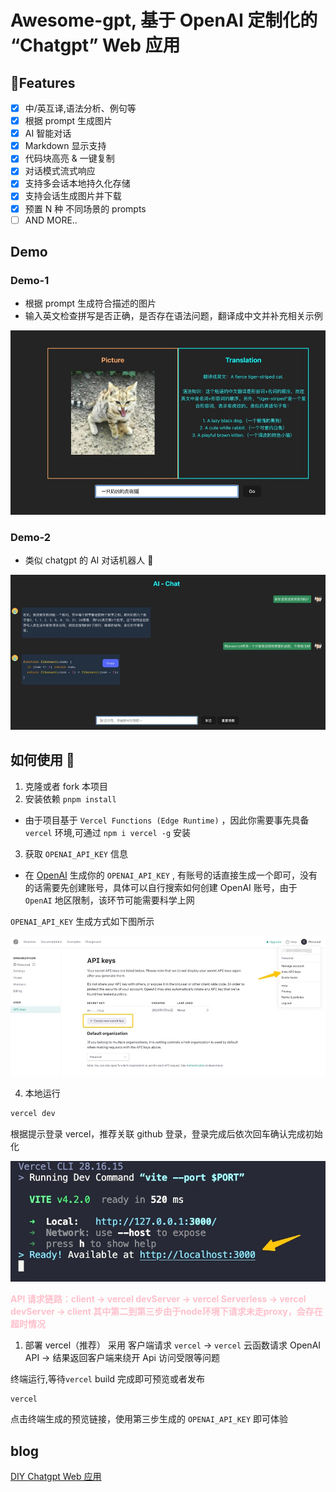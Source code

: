 # Awesome-gpt, 基于 OpenAI 定制化的 “Chatgpt” Web 应用

## 🌟Features

- [x] 中/英互译,语法分析、例句等
- [x] 根据 prompt 生成图片
- [x] AI 智能对话
- [x] Markdown 显示支持
- [x] 代码块高亮 & 一键复制
- [x] 对话模式流式响应
- [x] 支持多会话本地持久化存储
- [x] 支持会话生成图片并下载
- [x] 预置 N 种 不同场景的 prompts
- [ ] AND MORE..

## Demo

### Demo-1

- 根据 prompt 生成符合描述的图片
- 输入英文检查拼写是否正确，是否存在语法问题，翻译成中文并补充相关示例

<img src="./assets/demo-1.jpg">

### Demo-2

- 类似 chatgpt 的 AI 对话机器人 🤖️

<img src="./assets/demo-2.jpg">

## 如何使用 🔧

1. 克隆或者 fork 本项目
2. 安装依赖 `pnpm install`

- 由于项目基于 `Vercel Functions (Edge Runtime)` ，因此你需要事先具备 `vercel` 环境,可通过 `npm i vercel -g` 安装

3. 获取 `OPENAI_API_KEY` 信息

- 在 [OpenAI](https://beta.openai.com/) 生成你的 `OPENAI_API_KEY` , 有账号的话直接生成一个即可，没有的话需要先创建账号，具体可以自行搜索如何创建 OpenAI 账号，由于 `OpenAI` 地区限制，该环节可能需要科学上网

`OPENAI_API_KEY` 生成方式如下图所示

<img src="./assets/guide.jpg">

4. 本地运行

```bash
vercel dev
```

根据提示登录 vercel，推荐关联 github 登录，登录完成后依次回车确认完成初始化

<img src="./assets/vercel-dev.jpg">

<b style="color:pink">API 请求链路：client -> vercel devServer -> vercel Serverless -> vercel devServer -> client 其中第二到第三步由于node环境下请求未走proxy，会存在超时情况</b>

1. 部署 vercel（推荐）
   采用 客户端请求 `vercel` -> `vercel` 云函数请求 OpenAI API -> 结果返回客户端来绕开 Api 访问受限等问题

终端运行,等待`vercel` build 完成即可预览或者发布

```bash
vercel
```

点击终端生成的预览链接，使用第三步生成的 `OPENAI_API_KEY` 即可体验

## blog
[DIY Chatgpt Web 应用](https://keytolove.github.io/2023/03/29/DIY%20Chatgpt%20Web%20%E5%BA%94%E7%94%A8/)

